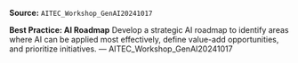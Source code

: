 **Source:** `AITEC_Workshop_GenAI20241017`

**Best Practice: AI Roadmap**
Develop a strategic AI roadmap to identify areas where AI can be applied most effectively, define value-add opportunities, and prioritize initiatives. — AITEC_Workshop_GenAI20241017
